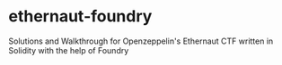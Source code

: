 # ethernaut-foundry
Solutions and Walkthrough for Openzeppelin's Ethernaut CTF written in Solidity with the help of Foundry
